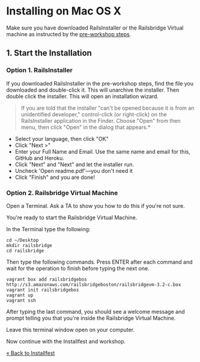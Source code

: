 # Installing on Mac OS X

Make sure you have downloaded RailsInstaller or the Railsbridge Virtual machine
as instructed by the [pre-workshop steps](/pre_workshop).

## 1. Start the Installation

###  Option 1. RailsInstaller

If you downloaded RailsInstaller in the pre-workshop steps, find the file you
downloaded and double-click it. This will unarchive the installer.  Then double
click the installer. This will open an installation wizard. 

>   If you are told that the installer "can't be opened because it is from an
    unidentified developer," control-click (or right-click) on the RailsInstaller
    application in the Finder.  Choose "Open" from then menu, then click "Open" in
    the dialog that appears.*

* Select your language, then click "OK"
* Click "Next >"
* Enter your Full Name and Email. Use the same name and email for this, GitHub and Heroku. 
* Click "Next" and "Next" and let the installer run.
* Uncheck 'Open readme.pdf'—you don't need it
* Click "Finish" and you are done!

### Option 2. Railsbridge Virtual Machine

Open a Terminal. Ask a TA to show you how to do this if you're not sure.

You're ready to start the Railsbridge Virtual Machine.

In the Terminal type the following:

```text
cd ~/Desktop
mkdir railsbridge
cd railsbridge
```

Then type the following commands. Press ENTER after each command and wait for the operation to finish
before typing the next one.

```text
vagrant box add railsbridgebos http://s3.amazonaws.com/railsbridgeboston/railsbridgevm-3.2-c.box
vagrant init railsbridgebos
vagrant up
vagrant ssh
```

After typing the last command, you should see a welcome message and prompt
telling you that you're inside the Railsbridge Virtual Machine.

Leave this terminal window open on your computer.

Now continue with the Installfest and workshop. 

[« Back to Installfest](/installfest)
